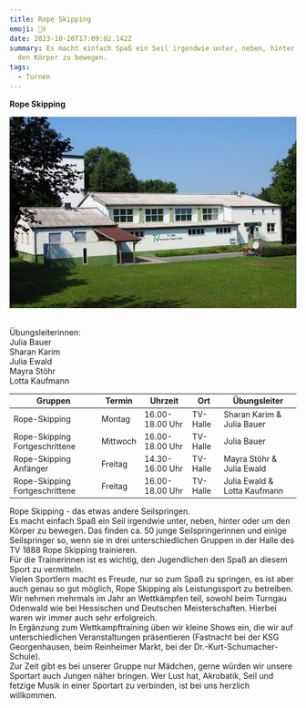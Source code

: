 ```yaml
---
title: Rope Skipping
emoji: 🤹‍♀️
date: 2023-10-20T17:09:02.142Z
summary: Es macht einfach Spaß ein Seil irgendwie unter, neben, hinter oder um
  den Körper zu bewegen.
tags:
  - Turnen
---
```

**Rope Skipping**

![](/src/assets/img/TV_Halle.jpg)

\
Übungsleiterinnen: \
Julia  Bauer\
Sharan Karim\
J﻿ulia Ewald\
M﻿ayra Stöhr\
L﻿otta Kaufmann

| **Gruppen**                     | **Termin** | **Uhrzeit**      | **Ort**  | **Übungsleiter**              |
| ------------------------------- | ---------- | ---------------- | -------- | ----------------------------- |
| R﻿ope-Skipping                  | Montag     | 1﻿6.00-18.00 Uhr | TV-Halle | S﻿haran Karim & Julia Bauer   |
| R﻿ope-Skipping Fortgeschrittene | Mittwoch   | 1﻿6.00-18.00 Uhr | TV-Halle | J﻿ulia Bauer                  |
| R﻿ope-Skipping Anfänger         | F﻿reitag   | 1﻿4.30-16.00 Uhr | TV-Halle | M﻿ayra Stöhr & Julia Ewald    |
| R﻿ope-Skipping Fortgeschrittene | Freitag    | 1﻿6.00-18.00 Uhr | TV-Halle | J﻿ulia Ewald & Lotta Kaufmann |

Rope Skipping - das etwas andere Seilspringen.\
Es macht einfach Spaß ein Seil irgendwie unter, neben, hinter oder um den Körper zu bewegen. Das finden ca. 50 junge Seilspringerinnen und einige Seilspringer so, wenn sie in drei unterschiedlichen Gruppen in der Halle des TV 1888 Rope Skipping trainieren.\
Für die Trainerinnen ist es wichtig, den Jugendlichen den Spaß an diesem Sport zu vermitteln.\
Vielen Sportlern macht es Freude, nur so zum Spaß zu springen, es ist aber auch genau so gut möglich, Rope Skipping als Leistungssport zu betreiben. Wir nehmen mehrmals im Jahr an Wettkämpfen teil, sowohl beim Turngau Odenwald wie bei Hessischen und Deutschen Meisterschaften. Hierbei waren wir immer auch sehr erfolgreich.\
In Ergänzung zum Wettkampftraining üben wir kleine Shows ein, die wir auf unterschiedlichen Veranstaltungen präsentieren (Fastnacht bei der KSG Georgenhausen, beim Reinheimer Markt, bei der Dr.-Kurt-Schumacher-Schule).\
Zur Zeit gibt es bei unserer Gruppe nur Mädchen, gerne würden wir unsere Sportart auch Jungen näher bringen. Wer Lust hat, Akrobatik, Seil und fetzige Musik in einer Sportart zu verbinden, ist bei uns herzlich willkommen.